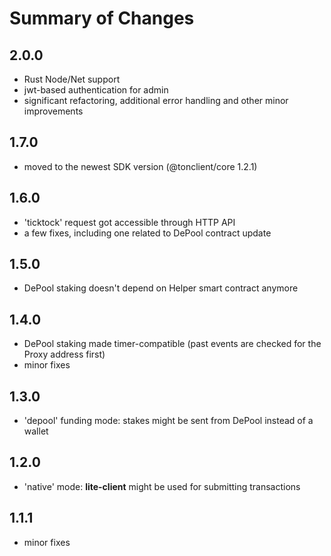 # Summary of Changes

## 2.0.0
- Rust Node/Net support
- jwt-based authentication for admin
- significant refactoring, additional error handling and other minor improvements

## 1.7.0
- moved to the newest SDK version (@tonclient/core 1.2.1)

## 1.6.0
- 'ticktock' request got accessible through HTTP API
- a few fixes, including one related to DePool contract update

## 1.5.0
- DePool staking doesn't depend on Helper smart contract anymore

## 1.4.0
- DePool staking made timer-compatible (past events are checked for the Proxy address first)
- minor fixes

## 1.3.0
- 'depool' funding mode: stakes might be sent from DePool instead of a wallet

## 1.2.0
- 'native' mode: __lite-client__ might be used for submitting transactions

## 1.1.1
- minor fixes
